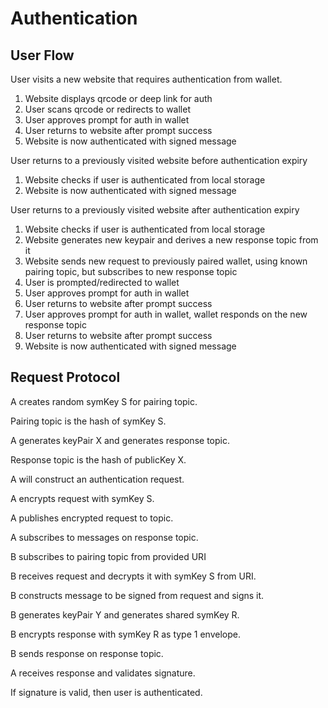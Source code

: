 # Authentication

## User Flow

User visits a new website that requires authentication from wallet.

1. Website displays qrcode or deep link for auth
2. User scans qrcode or redirects to wallet
3. User approves prompt for auth in wallet
4. User returns to website after prompt success
5. Website is now authenticated with signed message

User returns to a previously visited website before authentication expiry

1. Website checks if user is authenticated from local storage
2. Website is now authenticated with signed message

User returns to a previously visited website after authentication expiry

1. Website checks if user is authenticated from local storage
2. Website generates new keypair and derives a new response topic from it
3. Website sends new request to previously paired wallet, using known pairing topic, but subscribes to new response topic
4. User is prompted/redirected to wallet
5. User approves prompt for auth in wallet
6. User returns to website after prompt success
7. User approves prompt for auth in wallet, wallet responds on the new response topic
8. User returns to website after prompt success
9. Website is now authenticated with signed message

## Request Protocol

A creates random symKey S for pairing topic.

Pairing topic is the hash of symKey S.

A generates keyPair X and generates response topic.

Response topic is the hash of publicKey X.

A will construct an authentication request.

A encrypts request with symKey S.

A publishes encrypted request to topic.

A subscribes to messages on response topic.

B subscribes to pairing topic from provided URI

B receives request and decrypts it with symKey S from URI.

B constructs message to be signed from request and signs it.

B generates keyPair Y and generates shared symKey R.

B encrypts response with symKey R as type 1 envelope.

B sends response on response topic.

A receives response and validates signature.

If signature is valid, then user is authenticated.

